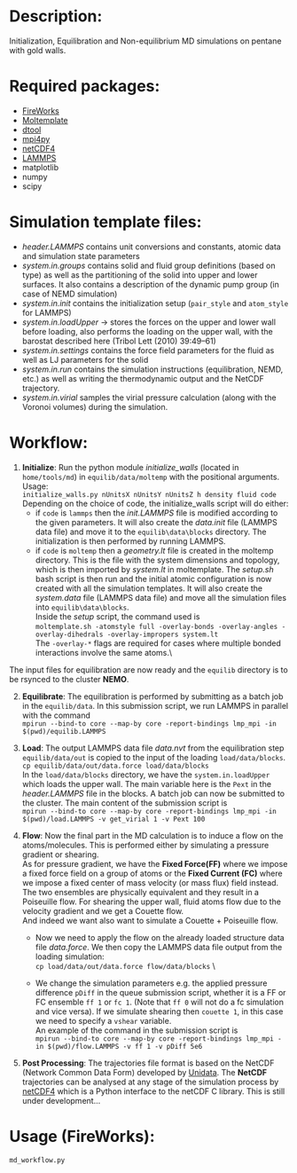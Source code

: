 # Description:

Initialization, Equilibration and Non-equilibrium MD simulations on pentane with gold walls.

# Required packages:
* [FireWorks](https://materialsproject.github.io/fireworks/)
* [Moltemplate](https://moltemplate.org/)
* [dtool](https://dtool.readthedocs.io/)
* [mpi4py](https://mpi4py.readthedocs.io/)
* [netCDF4](https://unidata.github.io/netcdf4-python/)
* [LAMMPS](https://www.lammps.org/)
* matplotlib
* numpy
* scipy

# Simulation template files:
* _header.LAMMPS_ contains unit conversions and constants, atomic data and simulation state parameters
* _system.in.groups_ contains solid and fluid group definitions (based on type) as well as the partitioning of the solid into upper and lower surfaces. It also contains a description of the dynamic pump group (in case of NEMD simulation)
* _system.in.init_ contains the initialization setup (`pair_style` and `atom_style` for LAMMPS)
* _system.in.loadUpper_ &rarr; stores the forces on the upper and lower wall before loading, also performs the loading on the upper wall, with the barostat described here (Tribol Lett (2010) 39:49–61)
* _system.in.settings_ contains the force field parameters for the fluid as well as LJ parameters for the solid
* _system.in.run_ contains the simulation instructions (equilibration, NEMD, etc.) as well as writing the thermodynamic output and the NetCDF trajectory.
* _system.in.virial_ samples the virial pressure calculation (along with the Voronoi volumes) during the simulation.

# Workflow:

1. **Initialize**: Run the python module _initialize\_walls_ (located in `home/tools/md`) in `equilib/data/moltemp` with the positional arguments. Usage:\
`initialize_walls.py nUnitsX nUnitsY nUnitsZ h density fluid code` \
Depending on the choice of code, the initialize_walls script will do either:
      * if `code` is `lammps` then the _init.LAMMPS_ file is modified according to the given parameters. It  will also create the _data.init_ file (LAMMPS data file) and move it to the `equilib\data\blocks` directory. The initialization is then performed by running LAMMPS.
      * if `code` is `moltemp` then a _geometry.lt_ file is created in the moltemp directory. This is the file with the system dimensions and topology, which is then imported by _system.lt_ in moltemplate.
      The _setup.sh_ bash script is then run and the initial atomic configuration is now created with all the simulation templates. It  will also create the _system.data_ file (LAMMPS data file) and move all the simulation files into `equilib\data\blocks`. \
      Inside the _setup_ script, the command used is \
      `moltemplate.sh -atomstyle full -overlay-bonds -overlay-angles -overlay-dihedrals -overlay-impropers system.lt` \
      The `-overlay-*` flags are required for cases where multiple bonded interactions involve the same atoms.\

The input files for equilibration are now ready and the `equilib` directory is to be rsynced to the cluster **NEMO**.

2. **Equilibrate**: The equilibration is performed by submitting as a batch job in the `equilib/data`. In this submission script, we run LAMMPS in parallel with the command \
`mpirun --bind-to core --map-by core -report-bindings lmp_mpi -in $(pwd)/equilib.LAMMPS `

3. **Load**: The output LAMMPS data file _data.nvt_ from the equilibration step `equilib/data/out` is copied to the input of the loading `load/data/blocks`. \
`cp equilib/data/out/data.force load/data/blocks` \
In the `load/data/blocks` directory, we have the `system.in.loadUpper` which loads the upper wall.
The main variable here is the `Pext` in the _header.LAMMPS_ file in the blocks.
A batch job can now be submitted to the cluster. The main content of the submission script is\
`mpirun --bind-to core --map-by core -report-bindings lmp_mpi -in $(pwd)/load.LAMMPS -v get_virial 1 -v Pext 100`

4. **Flow**: Now the final part in the MD calculation is to induce a flow on the atoms/molecules. This is performed either by simulating a pressure gradient or shearing.\
As for pressure gradient, we have the **Fixed Force(FF)** where we impose a fixed force field on a group of atoms or the **Fixed Current (FC)** where we impose a fixed center of mass velocity (or mass flux) field instead. The two ensembles are physically equivalent and they result in a Poiseuille flow.
For shearing the upper wall, fluid atoms flow due to the velocity gradient and we get a Couette flow.\
And indeed we want also want to simulate a Couette + Poiseuille flow.
    * Now we need to apply the flow on the already loaded structure data file _data.force_. We then copy the LAMMPS data file output from the loading simulation: \
    `cp load/data/out/data.force flow/data/blocks` \

    * We change the simulation parameters e.g. the applied pressure difference `pDiff` in the queue submission script, whether it is a FF or FC ensemble `ff 1` or `fc 1`. (Note that `ff 0` will not do a fc simulation and vice versa). If we simulate shearing then `couette 1`, in this case we need to specify a `vshear` variable. \
    An example of the command in the submission script is\
    `mpirun --bind-to core --map-by core -report-bindings lmp_mpi -in $(pwd)/flow.LAMMPS -v ff 1 -v pDiff 5e6`

5. **Post Processing**: The trajectories file format is based on the NetCDF (Network Common Data Form) developed by [Unidata](http://www.unidata.ucar.edu/software/netcdf/). The **NetCDF** trajectories can be analysed at any stage of the simulation process by [netCDF4](https://unidata.github.io/netcdf4-python/) which is a Python interface to the netCDF C library. This is still under development...


# Usage (FireWorks):

```
md_workflow.py
```

